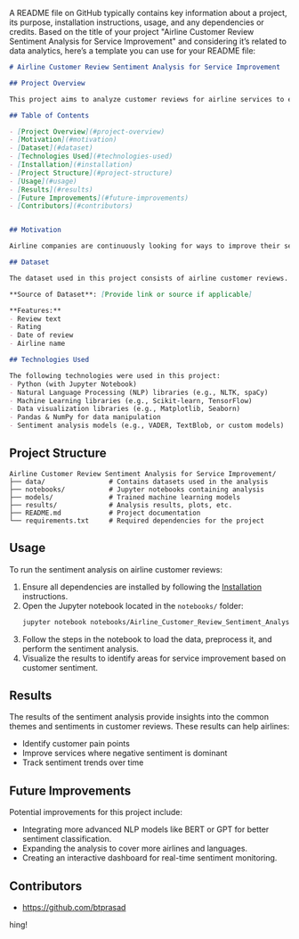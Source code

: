 A README file on GitHub typically contains key information about a project, its purpose, installation instructions, usage, and any dependencies or credits. Based on the title of your project "Airline Customer Review Sentiment Analysis for Service Improvement" and considering it’s related to data analytics, here’s a template you can use for your README file:

```markdown
# Airline Customer Review Sentiment Analysis for Service Improvement

## Project Overview

This project aims to analyze customer reviews for airline services to extract valuable insights about customer sentiment. By applying sentiment analysis techniques to airline reviews, this project helps identify areas for service improvement.

## Table of Contents

- [Project Overview](#project-overview)
- [Motivation](#motivation)
- [Dataset](#dataset)
- [Technologies Used](#technologies-used)
- [Installation](#installation)
- [Project Structure](#project-structure)
- [Usage](#usage)
- [Results](#results)
- [Future Improvements](#future-improvements)
- [Contributors](#contributors)


## Motivation

Airline companies are continuously looking for ways to improve their services. Customer reviews contain valuable insights that can be used to enhance customer satisfaction and loyalty. This project focuses on performing sentiment analysis on airline customer reviews to better understand their feedback.

## Dataset

The dataset used in this project consists of airline customer reviews. These reviews include textual feedback about their experience, ratings, and other details. 

**Source of Dataset**: [Provide link or source if applicable]

**Features:**
- Review text
- Rating
- Date of review
- Airline name

## Technologies Used

The following technologies were used in this project:
- Python (with Jupyter Notebook)
- Natural Language Processing (NLP) libraries (e.g., NLTK, spaCy)
- Machine Learning libraries (e.g., Scikit-learn, TensorFlow)
- Data visualization libraries (e.g., Matplotlib, Seaborn)
- Pandas & NumPy for data manipulation
- Sentiment analysis models (e.g., VADER, TextBlob, or custom models)

```

## Project Structure

```plaintext
Airline Customer Review Sentiment Analysis for Service Improvement/
├── data/                # Contains datasets used in the analysis
├── notebooks/           # Jupyter notebooks containing analysis
├── models/              # Trained machine learning models
├── results/             # Analysis results, plots, etc.
├── README.md            # Project documentation
└── requirements.txt     # Required dependencies for the project
```

## Usage

To run the sentiment analysis on airline customer reviews:

1. Ensure all dependencies are installed by following the [Installation](#installation) instructions.
2. Open the Jupyter notebook located in the `notebooks/` folder:
    ```bash
    jupyter notebook notebooks/Airline_Customer_Review_Sentiment_Analysis.ipynb
    ```
3. Follow the steps in the notebook to load the data, preprocess it, and perform the sentiment analysis.
4. Visualize the results to identify areas for service improvement based on customer sentiment.

## Results

The results of the sentiment analysis provide insights into the common themes and sentiments in customer reviews. These results can help airlines:
- Identify customer pain points
- Improve services where negative sentiment is dominant
- Track sentiment trends over time

## Future Improvements

Potential improvements for this project include:
- Integrating more advanced NLP models like BERT or GPT for better sentiment classification.
- Expanding the analysis to cover more airlines and languages.
- Creating an interactive dashboard for real-time sentiment monitoring.

## Contributors

- https://github.com/btprasad

hing!
